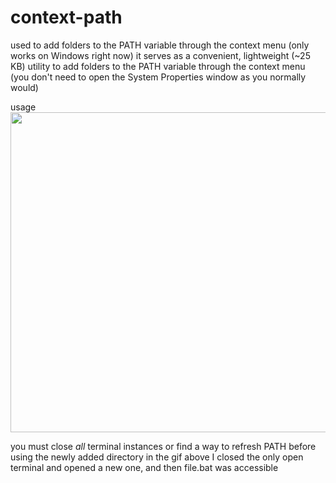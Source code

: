 # context-path

 used to add folders to the PATH variable through the context menu (only works on Windows right now)
it serves as a convenient, lightweight (~25 KB) utility to add folders to the PATH variable through the context menu (you don't need to open the System Properties window as you normally would) 


usage
<img src="https://user-images.githubusercontent.com/68165727/188911542-7913bff0-6479-4429-b8be-a84154e27b52.gif" width=512>

you must close *all* terminal instances or find a way to refresh PATH before using the newly added directory 
in the gif above I closed the only open terminal and opened a new one, and then file.bat was accessible 
